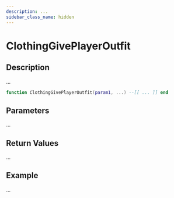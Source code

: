 ```yaml
---
description: ...
sidebar_class_name: hidden
---
```


# ClothingGivePlayerOutfit

## Description

...

```lua
function ClothingGivePlayerOutfit(param1, ...) --[[ ... ]] end
```

## Parameters

...

## Return Values

...

## Example

...

